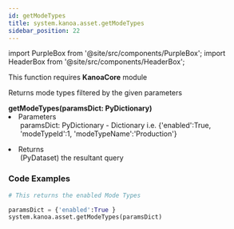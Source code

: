 ```yaml
---
id: getModeTypes
title: system.kanoa.asset.getModeTypes
sidebar_position: 22
---
```

import PurpleBox from '@site/src/components/PurpleBox';
import HeaderBox from '@site/src/components/HeaderBox';


<PurpleBox>This function requires <b>KanoaCore</b> module</PurpleBox>

<HeaderBox header="Description">Returns mode types filtered by the given parameters  </HeaderBox>

<HeaderBox header="Syntax">
    <b>getModeTypes(paramsDict: PyDictionary) </b>
    <li> Parameters <br />
        <ul> paramsDict: PyDictionary - Dictionary i.e. &#123;'enabled':True, 'modeTypeId':1, 'modeTypeName':'Production'} </ul>
    </li>
    <li> Returns <br />
        <ul>(PyDataset) the resultant query <br /> </ul>
    </li>
</HeaderBox>

### Code Examples

```py
# This returns the enabled Mode Types

paramsDict = {'enabled':True }
system.kanoa.asset.getModeTypes(paramsDict)
```